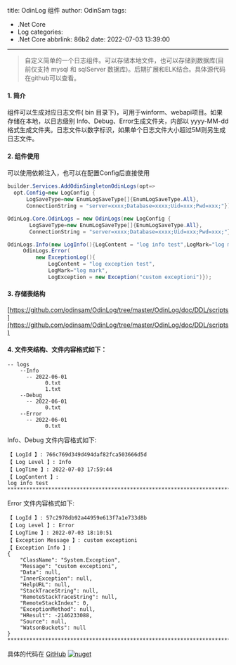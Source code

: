 title: OdinLog 组件
author: OdinSam
tags:
  - .Net Core
  - Log
categories:
  - .Net Core
abbrlink: 86b2
date: 2022-07-03 13:39:00
---
>自定义简单的一个日志组件。可以存储本地文件，也可以存储到数据库(目前仅支持 mysql 和 sqlServer 数据库)。后期扩展和ELK结合。具体源代码在github可以查看。

<!--more-->

#### 1. 简介

组件可以生成对应日志文件( bin 目录下)，可用于winform、webapi项目。如果存储在本地，以日志级别 Info、Debug、Error生成文件夹，内部以 yyyy-MM-dd 格式生成文件夹。日志文件以数字标识，如果单个日志文件大小超过5M则另生成日志文件。

#### 2. 组件使用

可以使用依赖注入，也可以在配置Config后直接使用

```csharp 依赖注入
builder.Services.AddOdinSingletonOdinLogs(opt=>
  opt.Config=new LogConfig {
      LogSaveType=new EnumLogSaveType[]{EnumLogSaveType.All},
      ConnectionString = "server=xxxx;Database=xxxx;Uid=xxx;Pwd=xxx;"});
```

```csharp 直接配置
OdinLog.Core.OdinLogs = new OdinLogs(new LogConfig {
       LogSaveType=new EnumLogSaveType[]{EnumLogSaveType.All},
       ConnectionString = "server=xxxx;Database=xxxx;Uid=xxx;Pwd=xxx;"});)
```

```csharp 调用
OdinLogs.Info(new LogInfo(){LogContent = "log info test",LogMark="log mark", });
     OdinLogs.Error(
         new ExceptionLog(){
             LogContent = "log exception test",
             LogMark="log mark",
             LogException = new Exception("custom exceptioni")});
```

#### 3. 存储表结构

[https://github.com/odinsam/OdinLog/tree/master/OdinLog/doc/DDL/scripts](https://github.com/odinsam/OdinLog/tree/master/OdinLog/doc/DDL/scripts)

#### 4. 文件夹结构、文件内容格式如下：

```text
-- logs
	--Info
      -- 2022-06-01
			0.txt
			1.txt
	--Debug
      -- 2022-06-01
			0.txt
	--Error
      -- 2022-06-01
			0.txt
```

Info、Debug 文件内容格式如下:

```text
【 LogId 】: 766c769d349d494daf82fca503666d5d 
【 Log Level 】: Info 
【 LogTime 】: 2022-07-03 17:59:44 
【 LogContent 】:
log info test
****************************************************************************************************
```

Error 文件内容格式如下:

```text
【 LogId 】: 57c2978db92a44959e613f7a1e733d8b 
【 Log Level 】: Error 
【 LogTime 】: 2022-07-03 18:10:51 
【 Exception Message 】: custom exceptioni
【 Exception Info 】: 
{
    "ClassName": "System.Exception",
    "Message": "custom exceptioni",
    "Data": null,
    "InnerException": null,
    "HelpURL": null,
    "StackTraceString": null,
    "RemoteStackTraceString": null,
    "RemoteStackIndex": 0,
    "ExceptionMethod": null,
    "HResult": -2146233088,
    "Source": null,
    "WatsonBuckets": null
}
****************************************************************************************************
```


具体的代码在 [GitHub](https://github.com/odinsam/OdinLog) [![nuget](https://img.shields.io/nuget/v/OdinLog)](https://www.nuget.org/packages/OdinLog)